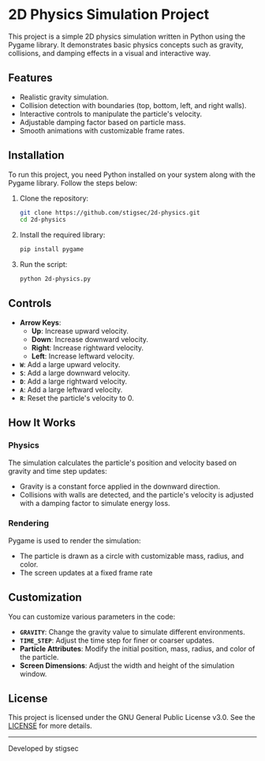 # 2D Physics Simulation Project

This project is a simple 2D physics simulation written in Python using the Pygame library. It demonstrates basic physics concepts such as gravity, collisions, and damping effects in a visual and interactive way.

## Features

- Realistic gravity simulation.
- Collision detection with boundaries (top, bottom, left, and right walls).
- Interactive controls to manipulate the particle's velocity.
- Adjustable damping factor based on particle mass.
- Smooth animations with customizable frame rates.

## Installation

To run this project, you need Python installed on your system along with the Pygame library. Follow the steps below:

1. Clone the repository:

   ```bash
   git clone https://github.com/stigsec/2d-physics.git
   cd 2d-physics
   ```

2. Install the required library:

   ```bash
   pip install pygame
   ```

3. Run the script:

   ```bash
   python 2d-physics.py
   ```

## Controls

- **Arrow Keys**:
  - **Up**: Increase upward velocity.
  - **Down**: Increase downward velocity.
  - **Right**: Increase rightward velocity.
  - **Left**: Increase leftward velocity.
- **`W`**: Add a large upward velocity.
- **`S`**: Add a large downward velocity.
- **`D`**: Add a large rightward velocity.
- **`A`**: Add a large leftward velocity.
- **`R`**: Reset the particle's velocity to 0.

## How It Works

### Physics

The simulation calculates the particle's position and velocity based on gravity and time step updates:

- Gravity is a constant force applied in the downward direction.
- Collisions with walls are detected, and the particle's velocity is adjusted with a damping factor to simulate energy loss.

### Rendering

Pygame is used to render the simulation:

- The particle is drawn as a circle with customizable mass, radius, and color.
- The screen updates at a fixed frame rate

## Customization

You can customize various parameters in the code:

- **`GRAVITY`**: Change the gravity value to simulate different environments.
- **`TIME_STEP`**: Adjust the time step for finer or coarser updates.
- **Particle Attributes**: Modify the initial position, mass, radius, and color of the particle.
- **Screen Dimensions**: Adjust the width and height of the simulation window.

## License

This project is licensed under the GNU General Public License v3.0. See the [LICENSE](LICENSE) for more details.

---

Developed by stigsec

